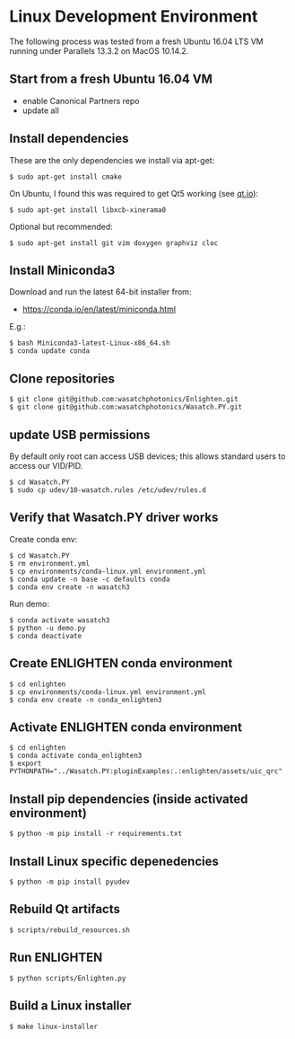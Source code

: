 # Linux Development Environment

The following process was tested from a fresh Ubuntu 16.04 LTS VM running under
Parallels 13.3.2 on MacOS 10.14.2.

## Start from a fresh Ubuntu 16.04 VM

- enable Canonical Partners repo
- update all

## Install dependencies

These are the only dependencies we install via apt-get:

    $ sudo apt-get install cmake 

On Ubuntu, I found this was required to get Qt5 working
(see [qt.io](https://forum.qt.io/topic/93247/qt-qpa-plugin-could-not-load-the-qt-platform-plugin-xcb-in-even-though-it-was-found)):

    $ sudo apt-get install libxcb-xinerama0

Optional but recommended:

    $ sudo apt-get install git vim doxygen graphviz cloc

## Install Miniconda3

Download and run the latest 64-bit installer from:

- https://conda.io/en/latest/miniconda.html

E.g.:

    $ bash Miniconda3-latest-Linux-x86_64.sh
    $ conda update conda

## Clone repositories

    $ git clone git@github.com:wasatchphotonics/Enlighten.git
    $ git clone git@github.com:wasatchphotonics/Wasatch.PY.git

## update USB permissions

By default only root can access USB devices; this allows standard users to access
our VID/PID.

    $ cd Wasatch.PY
    $ sudo cp udev/10-wasatch.rules /etc/udev/rules.d

## Verify that Wasatch.PY driver works

Create conda env:

    $ cd Wasatch.PY
    $ rm environment.yml
    $ cp environments/conda-linux.yml environment.yml
    $ conda update -n base -c defaults conda
    $ conda env create -n wasatch3

Run demo:

    $ conda activate wasatch3
    $ python -u demo.py
    $ conda deactivate

## Create ENLIGHTEN conda environment

    $ cd enlighten
    $ cp environments/conda-linux.yml environment.yml
    $ conda env create -n conda_enlighten3  

## Activate ENLIGHTEN conda environment

    $ cd enlighten
    $ conda activate conda_enlighten3
    $ export PYTHONPATH="../Wasatch.PY:pluginExamples:.:enlighten/assets/uic_qrc"

## Install pip dependencies (inside activated environment)

    $ python -m pip install -r requirements.txt

## Install Linux specific depenedencies

    $ python -m pip install pyudev

## Rebuild Qt artifacts

    $ scripts/rebuild_resources.sh

## Run ENLIGHTEN

    $ python scripts/Enlighten.py

## Build a Linux installer

    $ make linux-installer
